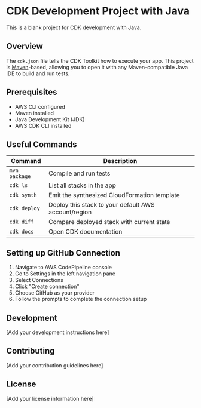 # CDK Development Project with Java

This is a blank project for CDK development with Java.

## Overview
The `cdk.json` file tells the CDK Toolkit how to execute your app. This project is [Maven](https://maven.apache.org/)-based, allowing you to open it with any Maven-compatible Java IDE to build and run tests.

## Prerequisites
- AWS CLI configured
- Maven installed
- Java Development Kit (JDK)
- AWS CDK CLI installed

## Useful Commands

| Command | Description |
|---------|-------------|
| `mvn package` | Compile and run tests |
| `cdk ls` | List all stacks in the app |
| `cdk synth` | Emit the synthesized CloudFormation template |
| `cdk deploy` | Deploy this stack to your default AWS account/region |
| `cdk diff` | Compare deployed stack with current state |
| `cdk docs` | Open CDK documentation |

## Setting up GitHub Connection

1. Navigate to AWS CodePipeline console
2. Go to Settings in the left navigation pane
3. Select Connections
4. Click "Create connection"
5. Choose GitHub as your provider
6. Follow the prompts to complete the connection setup

## Development

[Add your development instructions here]

## Contributing

[Add your contribution guidelines here]

## License

[Add your license information here]
